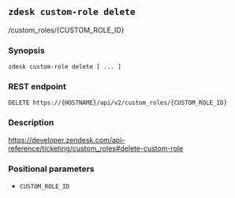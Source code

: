 ## `zdesk custom-role delete`

/custom_roles/{CUSTOM_ROLE_ID}

### Synopsis

    zdesk custom-role delete [ ... ]

### REST endpoint

    DELETE https://{HOSTNAME}/api/v2/custom_roles/{CUSTOM_ROLE_ID}

### Description

https://developer.zendesk.com/api-reference/ticketing/custom_roles#delete-custom-role

### Positional parameters

* `CUSTOM_ROLE_ID`

